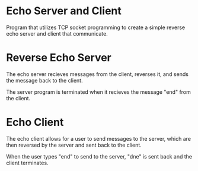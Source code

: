 # Echo Server and Client
Program that utilizes TCP socket programming to create a simple reverse echo server and client that communicate.

# Reverse Echo Server
The echo server recieves messages from the client, reverses it, and sends the message back to the client.

The server program is terminated when it recieves the message "end" from the client.



# Echo Client
The echo client allows for a user to send messages to the server, which are then reversed by the server and sent back to the client.

When the user types "end" to send to the server, "dne" is sent back and the client terminates.



